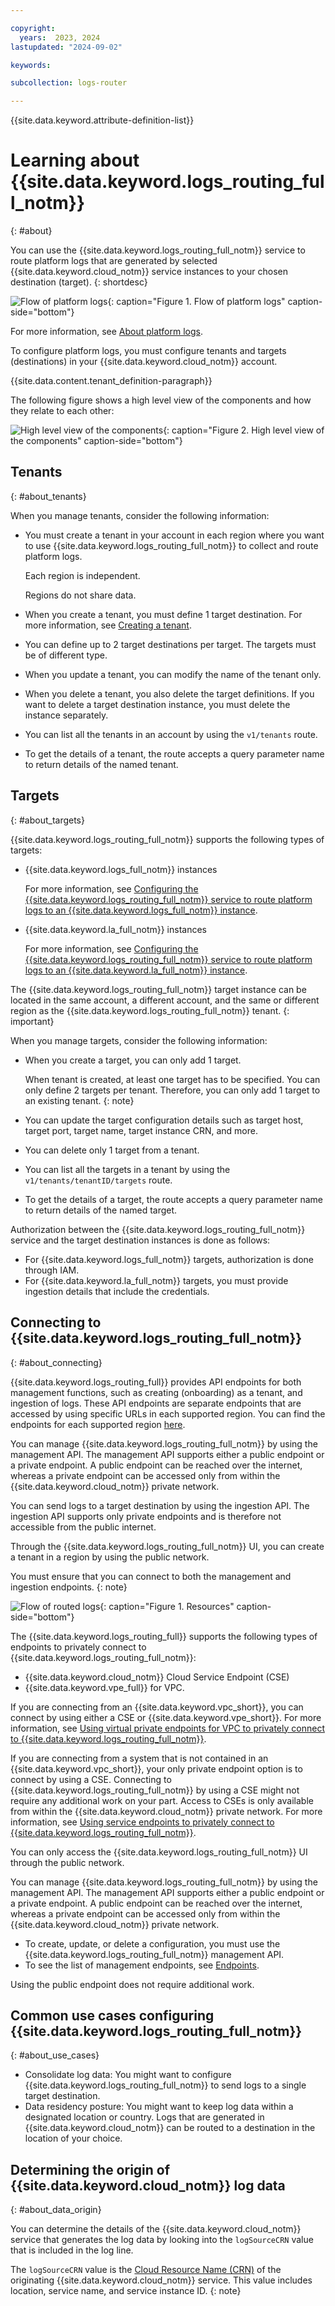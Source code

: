 ```yaml
---

copyright:
  years:  2023, 2024
lastupdated: "2024-09-02"

keywords:

subcollection: logs-router

---
```


{{site.data.keyword.attribute-definition-list}}

# Learning about {{site.data.keyword.logs_routing_full_notm}}
{: #about}

You can use the {{site.data.keyword.logs_routing_full_notm}} service to route platform logs that are generated by selected {{site.data.keyword.cloud_notm}} service instances to your chosen destination (target).
{: shortdesc}

![Flow of platform logs](/images/cloud-logs-platform-logs.png "Flow of platform logs"){: caption="Figure 1. Flow of platform logs" caption-side="bottom"}

For more information, see [About platform logs](/docs/logs-router?topic=logs-router-about-platform-logs).


To configure platform logs, you must configure tenants and targets (destinations) in your {{site.data.keyword.cloud_notm}} account.

{{site.data.content.tenant_definition-paragraph}}


The following figure shows a high level view of the components and how they relate to each other:

![High level view of the components](/images/components-ov.png "High level view of the components"){: caption="Figure 2. High level view of the components" caption-side="bottom"}



## Tenants
{: #about_tenants}


When you manage tenants, consider the following information:

- You must create a tenant in your account in each region where you want to use {{site.data.keyword.logs_routing_full_notm}} to collect and route platform logs.

    Each region is independent.

    Regions do not share data.

- When you create a tenant, you must define 1 target destination. For more information, see [Creating a tenant](/docs/logs-router?topic=logs-router-tenant-create).
- You can define up to 2 target destinations per target. The targets must be of different type.
- When you update a tenant, you can modify the name of the tenant only.
- When you delete a tenant, you also delete the target definitions. If you want to delete a target destination instance, you must delete the instance separately.
- You can list all the tenants in an account by using the `v1/tenants` route.
- To get the details of a tenant, the route accepts a query parameter name to return details of the named tenant.

## Targets
{: #about_targets}

{{site.data.keyword.logs_routing_full_notm}} supports the following types of targets:
- {{site.data.keyword.logs_full_notm}} instances

    For more information, see [Configuring the {{site.data.keyword.logs_routing_full_notm}} service to route platform logs to an {{site.data.keyword.logs_full_notm}} instance](/docs/logs-router?topic=logs-router-target-cloud-logs).

- {{site.data.keyword.la_full_notm}} instances

    For more information, see [Configuring the {{site.data.keyword.logs_routing_full_notm}} service to route platform logs to an {{site.data.keyword.la_full_notm}} instance](/logs-router?topic=logs-router-onboard-log-analysis-tenant).

The {{site.data.keyword.logs_routing_full_notm}} target instance can be located in the same account, a different account, and the same or different region as the {{site.data.keyword.logs_routing_full_notm}} tenant.
{: important}

When you manage targets, consider the following information:

- When you create a target, you can only add 1 target.

    When tenant is created, at least one target has to be specified. You can only define 2 targets per tenant. Therefore, you can only add 1 target to an existing tenant. {: note}

- You can update the target configuration details such as target host, target port, target name, target instance CRN, and more.

- You can delete only 1 target from a tenant.

- You can list all the targets in a tenant by using the `v1/tenants/tenantID/targets` route.

- To get the details of a target, the route accepts a query parameter name to return details of the named target.



Authorization between the {{site.data.keyword.logs_routing_full_notm}} service and the target destination instances is done as follows:
- For {{site.data.keyword.logs_full_notm}} targets, authorization is done through IAM.
- For {{site.data.keyword.la_full_notm}} targets, you must provide ingestion details that include the credentials.


## Connecting to {{site.data.keyword.logs_routing_full_notm}}
{: #about_connecting}

{{site.data.keyword.logs_routing_full}} provides API endpoints for both management functions, such as creating (onboarding) as a tenant, and ingestion of logs. These API endpoints are separate endpoints that are accessed by using specific URLs in each supported region. You can find the endpoints for each supported region [here](/docs/logs-router?topic=logs-router-endpoints).

You can manage {{site.data.keyword.logs_routing_full_notm}} by using the management API. The management API supports either a public endpoint or a private endpoint. A public endpoint can be reached over the internet, whereas a private endpoint can be accessed only from within the {{site.data.keyword.cloud_notm}} private network.

You can send logs to a target destination by using the ingestion API. The ingestion API supports only private endpoints and is therefore not accessible from the public internet.

Through the {{site.data.keyword.logs_routing_full_notm}} UI, you can create a tenant in a region by using the public network.

You must ensure that you can connect to both the management and ingestion endpoints.
{: note}


![Flow of routed logs](/images/Logs-Router-04--1.svg "Resources"){: caption="Figure 1. Resources" caption-side="bottom"}


The {{site.data.keyword.logs_routing_full}} supports the following types of endpoints to privately connect to {{site.data.keyword.logs_routing_full_notm}}:
- {{site.data.keyword.cloud_notm}} Cloud Service Endpoint (CSE)
- {{site.data.keyword.vpe_full}} for VPC.

If you are connecting from an {{site.data.keyword.vpc_short}}, you can connect by using either a CSE or {{site.data.keyword.vpe_short}}. For more information, see [Using virtual private endpoints for VPC to privately connect to {{site.data.keyword.logs_routing_full_notm}}](/docs/logs-router?topic=logs-router-vpe-connection&interface=api).

If you are connecting from a system that is not contained in an {{site.data.keyword.vpc_short}}, your only private endpoint option is to connect by using a CSE. Connecting to {{site.data.keyword.logs_routing_full_notm}} by using a CSE might not require any additional work on your part. Access to CSEs is only available from within the {{site.data.keyword.cloud_notm}} private network. For more information, see [Using service endpoints to privately connect to {{site.data.keyword.logs_routing_full_notm}}](/docs/logs-router?topic=logs-router-service-endpoints).

You can only access the {{site.data.keyword.logs_routing_full_notm}} UI through the public network.


You can manage {{site.data.keyword.logs_routing_full_notm}} by using the management API. The management API supports either a public endpoint or a private endpoint. A public endpoint can be reached over the internet, whereas a private endpoint can be accessed only from within the {{site.data.keyword.cloud_notm}} private network.

- To create, update, or delete a configuration, you must use the {{site.data.keyword.logs_routing_full_notm}} management API.
- To see the list of management endpoints, see [Endpoints](/docs/logs-router?topic=logs-router-endpoints).

Using the public endpoint does not require additional work.


## Common use cases configuring {{site.data.keyword.logs_routing_full_notm}}
{: #about_use_cases}

- Consolidate log data: You might want to configure {{site.data.keyword.logs_routing_full_notm}} to send logs to a single target destination.
- Data residency posture: You might want to keep log data within a designated location or country. Logs that are generated in {{site.data.keyword.cloud_notm}} can be routed to a destination in the location of your choice.



## Determining the origin of {{site.data.keyword.cloud_notm}} log data
{: #about_data_origin}

You can determine the details of the {{site.data.keyword.cloud_notm}} service that generates the log data by looking into the `logSourceCRN` value that is included in the log line.

The `logSourceCRN` value is the [Cloud Resource Name (CRN)](/docs/account?topic=account-crn) of the originating {{site.data.keyword.cloud_notm}} service. This value includes location, service name, and service instance ID.
{: note}
